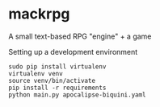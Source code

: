 # mackrpg
A small text-based RPG "engine" + a game

Setting up a development environment
```plaintext
sudo pip install virtualenv
virtualenv venv
source venv/bin/activate
pip install -r requirements
python main.py apocalipse-biquini.yaml
```
